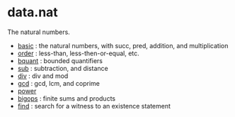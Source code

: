 data.nat
========

The natural numbers.

* [basic](basic.lean) : the natural numbers, with succ, pred, addition, and multiplication
* [order](order.lean) : less-than, less-then-or-equal, etc.
* [bquant](bquant.lean) : bounded quantifiers
* [sub](sub.lean) : subtraction, and distance
* [div](div.lean) : div and mod
* [gcd](gcd.lean) : gcd, lcm, and coprime
* [power](power.lean)
* [bigops](bigops.lean) : finite sums and products
* [find](find.lean) : search for a witness to an existence statement